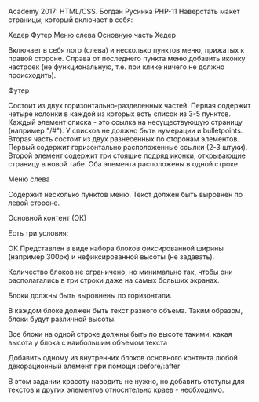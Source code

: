 Academy 2017: HTML/CSS. Богдан Русинка PHP-11
Наверстать макет страницы, который включает в себя:

Хедер
Футер
Меню слева
Основную часть
Хедер

Включает в себя лого (слева) и несколько пунктов меню, прижатых к правой стороне. Справа от последнего пункта меню добавить иконку настроек (не функциональную, т.е. при клике ничего не должно происходить).

Футер

Состоит из двух горизонтально-разделенных частей. Первая содержит четыре колонки в каждой из которых есть список из 3-5 пунктов. Каждый элемент списка - это ссылка на несуществующую страницу (например "/#"). У списков не должно быть нумерации и bulletpoints. Вторая часть состоит из двух разнесенных по сторонам элементов. Первый содержит горизонтально расположенные ссылки (2-3 штуки). Второй элемент содержит три стоящие подряд иконки, открывающие страницу в новой табе. Оба элемента расположены в одной строке.

Меню слева

Содержит несколько пунктов меню. Текст должен быть выровнен по левой стороне.

Основной контент (ОК)

Есть три условия:

ОК Представлен в виде набора блоков фиксированной ширины (например 300px) и нефиксированной высоты (не задавать).

Количество блоков не ограничено, но минимально так, чтобы они располагались в три строки даже на самых больших экранах.

Блоки должны быть выровнены по горизонтали.

В каждом блоке должен быть текст разного объема. Таким образом, блоки будут различной высоты.

Все блоки на одной строке должны быть по высоте такими, какая высота у блока с наибольшим объемом текста

Добавить одному из внутренних блоков основного контента любой декорационный элемент при помощи :before/:after

В этом задании красоту наводить не нужно, но добавить отступы для текстов и других элементов относительно краев - необходимо.
